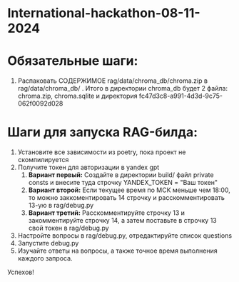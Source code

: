 # International-hackathon-08-11-2024

# Обязательные шаги:
1. Распаковать СОДЕРЖИМОЕ rag/data/chroma_db/chroma.zip в rag/data/chroma_db/ . Итого в директории chroma_db будет 2 файла: chroma.zip, chroma.sqlite и директория fc47d3c8-a991-4d3d-9c75-062f0092d028

# Шаги для запуска RAG-билда:
1. Установите все зависимости из poetry, пока проект не скомпилируется
2. Получите токен для авторизации в yandex gpt
   1. **Вариант первый:** Создайте в директории build/ файл private consts и внесите туда строчку YANDEX_TOKEN = "Ваш токен"
   2. **Вариант второй:** Если текущее время по МСК меньше чем 18:00, то можно заккоментировать 14 строчку и расскомментировать 13-ую в rag/debug.py
   3. **Вариант третий:** Расскомментируйте строчку 13 и закомментируйте строчку 14, а затем поставьте в строчку 13 свой токен в rag/debug.py
3. Настройте вопросы в rag/debug.py, отредактируйте список questions
4. Запустите debug.py
5. Изучайте ответы на вопросы, а также точное время выполнения каждого запроса.

Успехов!